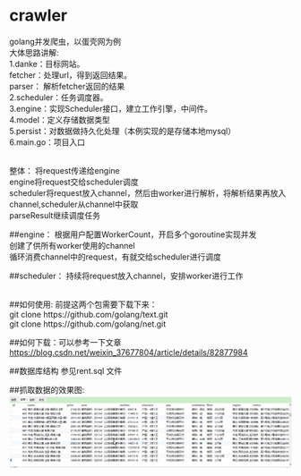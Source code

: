 # crawler
golang并发爬虫，以蛋壳网为例<br/>
大体思路讲解:<br/>
1.danke：目标网站。<br/>
fetcher：处理url，得到返回结果。<br/>
parser： 解析fetcher返回的结果<br/>
2.scheduler：任务调度器。<br/>
3.engine：实现Scheduler接口，建立工作引擎，中间件。<br/>
4.model：定义存储数据类型<br/>
5.persist：对数据做持久化处理（本例实现的是存储本地mysql）<br/>
6.main.go：项目入口<br/>

<br/>
整体：
将request传递给engine <br/>
engine将request交给scheduler调度<br/>
scheduler将request放入channel，然后由worker进行解析，将解析结果再放入channel,scheduler从channel中获取<br/>
parseResult继续调度任务<br/>

##engine：
根据用户配置WorkerCount，开启多个goroutine实现并发 <br/>
创建了供所有worker使用的channel<br/>
循环消费channel中的request，有就交给scheduler进行调度<br/>

##scheduler：
持续将request放入channel，安排worker进行工作

<br/>
##如何使用:
前提这两个包需要下载下来：<br/>
git clone https://github.com/golang/text.git   <br/>
git clone https://github.com/golang/net.git 

##如何下载：可以参考一下文章
https://blog.csdn.net/weixin_37677804/article/details/82877984

##数据库结构 参见rent.sql 文件
<br/>

##抓取数据的效果图:
![实际效果图](./82951.png)